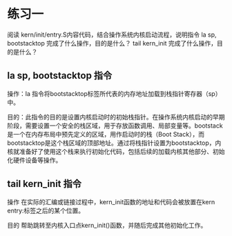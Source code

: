 # **练习一** #
阅读 kern/init/entry.S内容代码，结合操作系统内核启动流程，说明指令 la sp, bootstacktop 完成了什么操作，目的是什么？ tail kern_init 完成了什么操作，目的是什么？
## **la sp, bootstacktop 指令** ##
操作：la 指令将bootstacktop标签所代表的内存地址加载到栈指针寄存器（sp）中。

目的：此指令的目的是设置内核启动时的初始栈指针。在操作系统内核启动的早期阶段，需要设置一个安全的栈区域，用于存放函数调用、局部变量等。bootstack是一个在内存布局中预先定义的区域，用作启动时的栈（Boot Stack），而bootstacktop是这个栈区域的顶部地址。通过将栈指针设置为bootstacktop，内核就准备好了使用这个栈来执行初始化代码，包括后续的加载内核其他部分、初始化硬件设备等操作。

## **tail kern_init 指令** ##
操作
在实际的汇编或链接过程中，kern_init函数的地址和代码会被放置在kern entry:标签之后的某个位置。

目的
帮助跳转至内核入口点kern_init()函数，并随后完成其他初始化工作。
